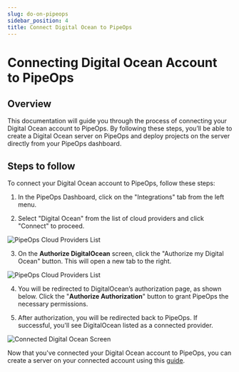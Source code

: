 ```yaml
---
slug: do-on-pipeops
sidebar_position: 4
title: Connect Digital Ocean to PipeOps
---
```


# Connecting Digital Ocean Account to PipeOps

## Overview

This documentation will guide you through the process of connecting your Digital Ocean account to PipeOps. By following these steps, you’ll be able to create a Digital Ocean server on PipeOps and deploy projects on the server directly from your PipeOps dashboard.

## Steps to follow

To connect your Digital Ocean account to PipeOps, follow these steps:

1. In the PipeOps Dashboard, click on the "Integrations" tab from the left menu.

2. Select "Digital Ocean" from the list of cloud providers and click "Connect" to proceed.

![PipeOps Cloud Providers List](https://pub-950943fa1bc54978bed46ef104f9d81a.r2.dev/Documentation%20Images/connect-do-main-page.png)

3. On the **Authorize DigitalOcean** screen, click the "Authorize my Digital Ocean" button. This will open a new tab to the right.

![PipeOps Cloud Providers List](https://pub-950943fa1bc54978bed46ef104f9d81a.r2.dev/Documentation%20Images/connect-digital-ocean.png)

4. You will be redirected to DigitalOcean’s authorization page, as shown below. Click the "**Authorize Authorization**" button to grant PipeOps the necessary permissions.

5. After authorization, you will be redirected back to PipeOps. If successful, you'll see DigitalOcean listed as a connected provider.

![Connected Digital Ocean Screen](https://pub-950943fa1bc54978bed46ef104f9d81a.r2.dev/Documentation%20Images/connected-do-screen.png)

Now that you've connected your Digital Ocean account to PipeOps, you can create a server on your connected account using this [guide](/docs/servers/server-provisioning).
